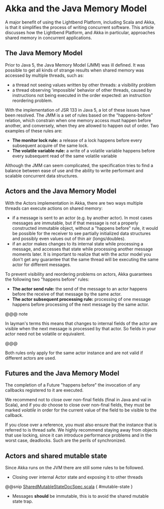 # Akka and the Java Memory Model

A major benefit of using the Lightbend Platform, including Scala and Akka, is that it simplifies the process of writing
concurrent software.  This article discusses how the Lightbend Platform, and Akka in particular, approaches shared memory
in concurrent applications.

## The Java Memory Model

Prior to Java 5, the Java Memory Model (JMM) was ill defined. It was possible to get all kinds of strange results when
shared memory was accessed by multiple threads, such as:

 * a thread not seeing values written by other threads: a visibility problem
 * a thread observing 'impossible' behavior of other threads, caused by
instructions not being executed in the order expected: an instruction
reordering problem.

With the implementation of JSR 133 in Java 5, a lot of these issues have been resolved. The JMM is a set of rules based
on the "happens-before" relation, which constrain when one memory access must happen before another, and conversely,
when they are allowed to happen out of order. Two examples of these rules are:

 * **The monitor lock rule:** a release of a lock happens before every subsequent acquire of the same lock.
 * **The volatile variable rule:** a write of a volatile variable happens before every subsequent read of the same volatile variable

Although the JMM can seem complicated, the specification tries to find a balance between ease of use and the ability to
write performant and scalable concurrent data structures.

## Actors and the Java Memory Model

With the Actors implementation in Akka, there are two ways multiple threads can execute actions on shared memory:

 * if a message is sent to an actor (e.g. by another actor). In most cases messages are immutable, but if that message
is not a properly constructed immutable object, without a "happens before" rule, it would be possible for the receiver
to see partially initialized data structures and possibly even values out of thin air (longs/doubles).
 * if an actor makes changes to its internal state while processing a message, and accesses that state while processing
another message moments later. It is important to realize that with the actor model you don't get any guarantee that
the same thread will be executing the same actor for different messages.

To prevent visibility and reordering problems on actors, Akka guarantees the following two "happens before" rules:

 * **The actor send rule:** the send of the message to an actor happens before the receive of that message by the same actor.
 * **The actor subsequent processing rule:** processing of one message happens before processing of the next message by the same actor.

@@@ note

In layman's terms this means that changes to internal fields of the actor are visible when the next message
is processed by that actor. So fields in your actor need not be volatile or equivalent.

@@@

Both rules only apply for the same actor instance and are not valid if different actors are used.

## Futures and the Java Memory Model

The completion of a Future "happens before" the invocation of any callbacks registered to it are executed.

We recommend not to close over non-final fields (final in Java and val in Scala), and if you *do* choose to close over
non-final fields, they must be marked *volatile* in order for the current value of the field to be visible to the callback.

If you close over a reference, you must also ensure that the instance that is referred to is thread safe.
We highly recommend staying away from objects that use locking, since it can introduce performance problems and in the worst case, deadlocks.
Such are the perils of synchronized.

<a id="jmm-shared-state"></a>
## Actors and shared mutable state

Since Akka runs on the JVM there are still some rules to be followed.

 * Closing over internal Actor state and exposing it to other threads

@@snip [SharedMutableStateDocSpec.scala](/akka-docs/src/test/scala/docs/actor/SharedMutableStateDocSpec.scala) { #mutable-state }

 * Messages **should** be immutable, this is to avoid the shared mutable state trap.
